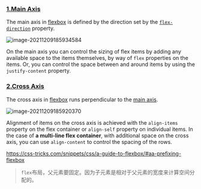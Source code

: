 ### [1.Main Axis](https://developer.mozilla.org/en-US/docs/Glossary/Main_Axis)

The main axis in [flexbox](https://developer.mozilla.org/en-US/docs/Glossary/Flexbox) is defined by the direction set by the [`flex-direction`](https://developer.mozilla.org/en-US/docs/Web/CSS/flex-direction) property.

![image-20211209185934584](../../../../image/image-20211209185934584.png)

On the main axis you can control the sizing of flex items by adding any available space to the items themselves, by way of `flex` properties on the items. Or, you can control the space between and around items by using the `justify-content` property.

### [2.Cross Axis](https://developer.mozilla.org/en-US/docs/Glossary/Cross_Axis)

The cross axis in [flexbox](https://developer.mozilla.org/en-US/docs/Glossary/Flexbox) runs perpendicular to the [main axis](https://developer.mozilla.org/en-US/docs/Glossary/Main_Axis).

![image-20211209185920370](../../../../image/image-20211209185920370.png)

Alignment of items on the cross axis is achieved with the `align-items` property on the flex container or `align-self` property on individual items. In the case of **a multi-line flex container**, with additional space on the cross axis, you can use `align-content` to control the spacing of the rows.

https://css-tricks.com/snippets/css/a-guide-to-flexbox/#aa-prefixing-flexbox

> `flex`布局，父元素要固定。因为子元素是相对于父元素的宽度来计算空间分配的。